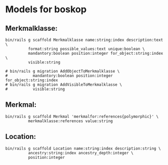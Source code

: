 Models for boskop
=================

Merkmalklasse:
--------------

    bin/rails g scaffold Merkmalklasse name:string:index description:text \
              format:string possible_values:text unique:boolean \
              mandantory:boolean position:integer for_object:string:index \
              visible:string

    # bin/rails g migration AddObjectToMerkmalklasse \
    #           mandantory:boolean position:integer for_object:string:index
    # bin/rails g migration AddVisibleToMerkmalklasse \
    #           visible:string

Merkmal:
--------

    bin/rails g scaffold Merkmal 'merkmalfor:references{polymorphic}' \
              merkmalklasse:references value:string

Location:
---------

    bin/rails g scaffold Location name:string:index description:string \
              ancestry:string:index ancestry_depth:integer \
              position:integer

